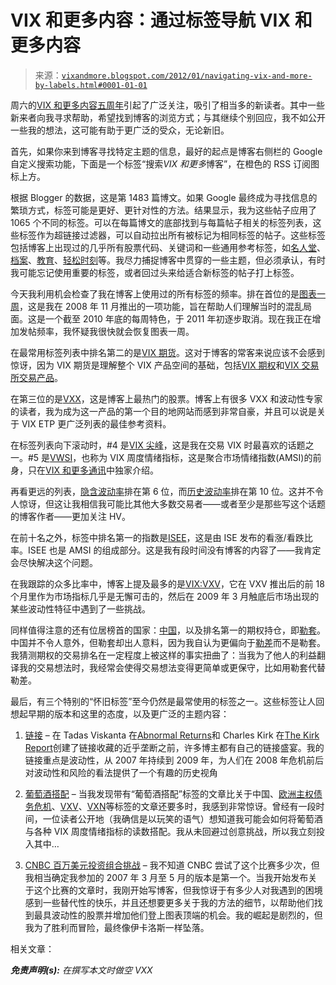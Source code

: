 <!--yml

category: 未分类

date: 2024-05-18 16:43:10

-->

# VIX 和更多内容：通过标签导航 VIX 和更多内容

> 来源：[`vixandmore.blogspot.com/2012/01/navigating-vix-and-more-by-labels.html#0001-01-01`](http://vixandmore.blogspot.com/2012/01/navigating-vix-and-more-by-labels.html#0001-01-01)

周六的[VIX 和更多内容五周年](http://vixandmore.blogspot.com/2012/01/five-years-of-vix-and-more.html)引起了广泛关注，吸引了相当多的新读者。其中一些新来者向我寻求帮助，希望找到博客的浏览方式；与其继续个别回应，我不如公开一些我的想法，这可能有助于更广泛的受众，无论新旧。

首先，如果你来到博客寻找特定主题的信息，最好的起点是博客右侧栏的 Google 自定义搜索功能，下面是一个标签“搜索*VIX 和更多*博客”，在橙色的 RSS 订阅图标上方。

根据 Blogger 的数据，这是第 1483 篇博文。如果 Google 最终成为寻找信息的繁琐方式，标签可能是更好、更针对性的方法。结果显示，我为这些帖子应用了 1065 个不同的标签。可以在每篇博文的底部找到与每篇帖子相关的标签列表，这些标签作为超链接过滤器，可以自动拉出所有被标记为相同标签的帖子。这些标签包括博客上出现过的几乎所有股票代码、关键词和一些通用参考标签，如[名人堂](http://vixandmore.blogspot.com/2007/01/week-in-vix-january-7-2007-introduction.html)、[档案](http://vixandmore.blogspot.com/search/label/archival)、[教育](http://vixandmore.blogspot.com/search/label/educational)、[轻松时刻](http://vixandmore.blogspot.com/search/label/lighter%20side)等。我尽力捕捉博客中贯穿的一些主题，但必须承认，有时我可能忘记使用重要的标签，或者回过头来给适合新标签的帖子打上标签。

今天我利用机会检查了我在博客上使用过的所有标签的频率。排在首位的是[图表一周](http://vixandmore.blogspot.com/search/label/chart%20of%20the%20week)，这是我在 2008 年 11 月推出的一项功能，旨在帮助人们理解当时的混乱局面。这是一个截至 2010 年底的每周特色，于 2011 年初逐步取消。现在我正在增加发帖频率，我怀疑我很快就会恢复图表一周。

在最常用标签列表中排名第二的是[VIX 期货](http://vixandmore.blogspot.com/search/label/VIX%20futures)。这对于博客的常客来说应该不会感到惊讶，因为 VIX 期货是理解整个 VIX 产品空间的基础，包括[VIX 期权](http://vixandmore.blogspot.com/search/label/VIX%20options)和[VIX 交易所交易产品](http://vixandmore.blogspot.com/search/label/VIX%20ETN)。

在第三位的是[VXX](http://vixandmore.blogspot.com/search/label/VXX)，这是博客上最热门的股票。博客上有很多 VXX 和波动性专家的读者，我为成为这一产品的第一个目的地网站而感到非常自豪，并且可以说是关于 VIX ETP 更广泛列表的最佳参考资料。

在标签列表向下滚动时，#4 是[VIX 尖峰](http://vixandmore.blogspot.com/search/label/VIX%20spikes)，这是我在交易 VIX 时最喜欢的话题之一。#5 是[VWSI](http://vixandmore.blogspot.com/search/label/VWSI)，也称为 VIX 周度情绪指标，这是聚合市场情绪指数(AMSI)的前身，只在[VIX 和更多通讯](http://vixandmoresubscriber.blogspot.com/)中独家介绍。

再看更远的列表，[隐含波动率](http://vixandmore.blogspot.com/search/label/implied%20volatility)排在第 6 位，而[历史波动率](http://vixandmore.blogspot.com/search/label/historical%20volatility)排在第 10 位。这并不令人惊讶，但这让我相信我可能比其他大多数交易者——或者至少是那些写这个话题的博客作者——更加关注 HV。

在前十名之外，标签中排名第一的指数是[ISEE](http://vixandmore.blogspot.com/search/label/ISEE)，这是由 ISE 发布的看涨/看跌比率。ISEE 也是 AMSI 的组成部分。这是我有段时间没有博客的内容了——我肯定会尽快解决这个问题。

在我跟踪的众多比率中，博客上提及最多的是[VIX:VXV](http://vixandmore.blogspot.com/search/label/VIX:VXV)，它在 VXV 推出后的前 18 个月里作为市场指标几乎是无懈可击的，然后在 2009 年 3 月触底后市场出现的某些波动性特征中遇到了一些挑战。

同样值得注意的还有位居榜首的国家：[中国](http://vixandmore.blogspot.com/search/label/China)，以及排名第一的期权持仓，即[勒套](http://vixandmore.blogspot.com/search/label/strangle)。中国并不令人意外，但勒套却出人意料，因为我自认为更偏向于[勒差](http://vixandmore.blogspot.com/search/label/straddle)而不是勒套。我猜测期权的交易排名在一定程度上被这样的事实扭曲了：当我为了他人的利益翻译我的交易想法时，我经常会使得交易想法变得更简单或更保守，比如用勒套代替勒差。

最后，有三个特别的“怀旧标签”至今仍然是最常使用的标签之一。这些标签让人回想起早期的版本和这里的态度，以及更广泛的主题内容：

1.  [链接](http://vixandmore.blogspot.com/search/label/links) – 在 Tadas Viskanta 在[Abnormal Returns](http://abnormalreturns.com/)和 Charles Kirk 在[The Kirk Report](http://www.kirkreport.com/)创建了链接收藏的近乎垄断之前，许多博主都有自己的链接盛宴。我的链接重点是波动性，从 2007 年持续到 2009 年，为人们在 2008 年危机前后对波动性和风险的看法提供了一个有趣的历史视角

1.  [葡萄酒搭配](http://vixandmore.blogspot.com/search/label/wine%20pairing) – 当我发现带有“葡萄酒搭配”标签的文章比关于中国、[欧洲主权债务危机](http://vixandmore.blogspot.com/search/label/European%20sovereign%20debt%20crisis)、[VXV](http://vixandmore.blogspot.com/search/label/VXV)、[VXN](http://vixandmore.blogspot.com/search/label/VXN)等标签的文章还要多时，我感到非常惊讶。曾经有一段时间，一位读者公开地（我确信是以玩笑的语气）想知道我可能会如何将葡萄酒与各种 VIX 周度情绪指标的读数搭配。我从未回避过创意挑战，所以我立刻投入其中…

1.  [CNBC 百万美元投资组合挑战](http://vixandmore.blogspot.com/search/label/CNBC%20Million%20Dollar%20Portfolio%20Challenge) – 我不知道 CNBC 尝试了这个比赛多少次，但我相当确定我参加的 2007 年 3 月至 5 月的版本是第一个。当我开始发布关于这个比赛的文章时，我刚开始写博客，但我惊讶于有多少人对我遇到的困境感到一些替代性的快乐，并且还想要更多关于我的方法的细节，以帮助他们找到最具波动性的股票并增加他们登上图表顶端的机会。我的崛起是剧烈的，但我为了胜利而冒险，最终像伊卡洛斯一样坠落。

相关文章：

***免责声明(s):*** *在撰写本文时做空 VXX*

